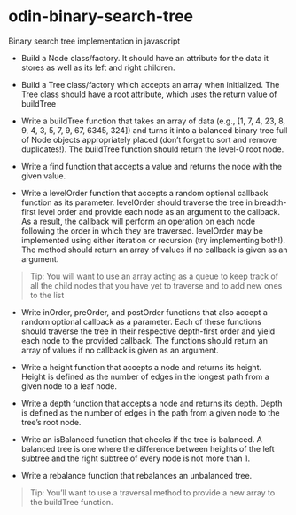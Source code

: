 # odin-binary-search-tree
Binary search tree implementation in javascript

- Build a Node class/factory. It should have an attribute for the data it stores as well as its left and right children.

- Build a Tree class/factory which accepts an array when initialized. The Tree class should have a root attribute, which uses the return value of buildTree

- Write a buildTree function that takes an array of data (e.g., [1, 7, 4, 23, 8, 9, 4, 3, 5, 7, 9, 67, 6345, 324]) and turns it into a balanced binary tree full of Node objects appropriately placed (don’t forget to sort and remove duplicates!). The buildTree function should return the level-0 root node.

<!-- - Write insert and delete functions that accepts a value to insert/delete. You’ll have to deal with several cases for delete, such as when a node has children or not. -->

- Write a find function that accepts a value and returns the node with the given value.

- Write a levelOrder function that accepts a random optional callback function as its parameter. levelOrder should traverse the tree in breadth-first level order and provide each node as an argument to the callback. As a result, the callback will perform an operation on each node following the order in which they are traversed. levelOrder may be implemented using either iteration or recursion (try implementing both!). The method should return an array of values if no callback is given as an argument.
> Tip: You will want to use an array acting as a queue to keep track of all the child nodes that you have yet to traverse and to add new ones to the list

- Write inOrder, preOrder, and postOrder functions that also accept a random optional callback as a parameter. Each of these functions should traverse the tree in their respective depth-first order and yield each node to the provided callback. The functions should return an array of values if no callback is given as an argument.

- Write a height function that accepts a node and returns its height. Height is defined as the number of edges in the longest path from a given node to a leaf node.

- Write a depth function that accepts a node and returns its depth. Depth is defined as the number of edges in the path from a given node to the tree’s root node.

- Write an isBalanced function that checks if the tree is balanced. A balanced tree is one where the difference between heights of the left subtree and the right subtree of every node is not more than 1.

- Write a rebalance function that rebalances an unbalanced tree.
> Tip: You’ll want to use a traversal method to provide a new array to the buildTree function.